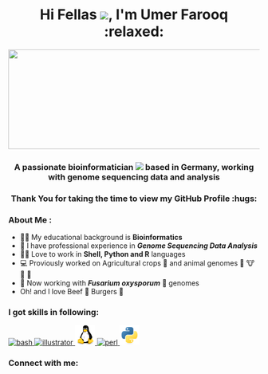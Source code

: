 <!--
**ufaroooq/ufaroooq** is a ✨ _special_ ✨ repository because its `README.md` (this file) appears on your GitHub profile.

Here are some ideas to get you started:

- 🔭 I’m currently working on ...
- 🌱 I’m currently learning ...
- 👯 I’m looking to collaborate on ...
- 🤔 I’m looking for help with ...
- 💬 Ask me about ...
- 📫 How to reach me: ...
- 😄 Pronouns: ...
- ⚡ Fun fact: ...
-->

<div id="header" align="center">
  <h1 align="center">Hi Fellas <img src="https://media.giphy.com/media/hvRJCLFzcasrR4ia7z/giphy.gif" width="30px"/>, I'm Umer Farooq :relaxed: </h1>
</div>

<div align="center">
  <img src="https://github.com/user-attachments/assets/8e1e4286-db74-42fd-b1f0-39251349cf2b" width="600" height="200">
</div>
<div align="center">
  <h3>A passionate bioinformatician <img src="https://media.giphy.com/media/WUlplcMpOCEmTGBtBW/giphy.gif" width="30"> based in Germany, working with genome sequencing data and analysis</h3>
  <h3>Thank You for taking the time to view my GitHub Profile :hugs: </h3>
</div>

### About Me :
- :man_scientist: My educational background is **Bioinformatics**
- :telescope: I have professional experience in **_Genome Sequencing Data Analysis_**
- :man_technologist: Love to work in **Shell, Python and R** languages
- :computer: Proviously worked on Agricultural crops :ear_of_rice: and animal genomes :water_buffalo: :cow: :goat: :sheep:
- :seedling: Now working with **_Fusarium oxysporum_** :mushroom: genomes
- Oh! and I love Beef 🥩 Burgers 🍔 



<h3 align="left">I got skills in following:</h3>
<p align="left"> <a href="https://www.gnu.org/software/bash/" target="_blank" rel="noreferrer"> <img src="https://www.vectorlogo.zone/logos/gnu_bash/gnu_bash-icon.svg" alt="bash" width="40" height="40"/> </a> <a href="https://www.adobe.com/in/products/illustrator.html" target="_blank" rel="noreferrer"> <img src="https://www.vectorlogo.zone/logos/adobe_illustrator/adobe_illustrator-icon.svg" alt="illustrator" width="40" height="40"/> </a> <a href="https://www.linux.org/" target="_blank" rel="noreferrer"> <img src="https://raw.githubusercontent.com/devicons/devicon/master/icons/linux/linux-original.svg" alt="linux" width="40" height="40"/> </a> <a href="https://www.perl.org/" target="_blank" rel="noreferrer"> <img src="https://api.iconify.design/logos-perl.svg" alt="perl" width="40" height="40"/> </a> <a href="https://www.python.org" target="_blank" rel="noreferrer"> <img src="https://raw.githubusercontent.com/devicons/devicon/master/icons/python/python-original.svg" alt="python" width="40" height="40"/> </a> </p>

<h3 align="left">Connect with me:</h3>
<p align="left">
</p>
